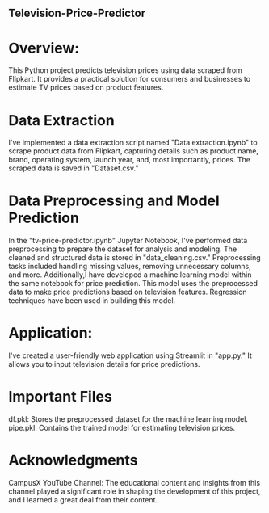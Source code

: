 ## Television-Price-Predictor

# Overview:
This Python project predicts television prices using data scraped from Flipkart. It provides a practical solution for consumers and businesses to estimate TV prices based on product features.

# Data Extraction
I've implemented a data extraction script named "Data extraction.ipynb" to scrape product data from Flipkart, capturing details such as product name, brand, operating system, launch year, and, most importantly, prices. The scraped data is saved in "Dataset.csv."

# Data Preprocessing and Model Prediction

In the "tv-price-predictor.ipynb" Jupyter Notebook, I've performed data preprocessing to prepare the dataset for analysis and modeling. The cleaned and structured data is stored in "data_cleaning.csv." Preprocessing tasks included handling missing values, removing unnecessary columns, and more.
Additionally,I have developed a machine learning model within the same notebook for price prediction. This model uses the preprocessed data to make price predictions based on television features. Regression techniques have been used in building this model.

# Application:
I've created a user-friendly web application using Streamlit in "app.py." It allows you to input television details for price predictions.

# Important Files
df.pkl: Stores the preprocessed dataset for the machine learning model.
pipe.pkl: Contains the trained model for estimating television prices.

# Acknowledgments
CampusX YouTube Channel: The educational content and insights from this channel played a significant role in shaping the development of this project, and I learned a great deal from their content.



